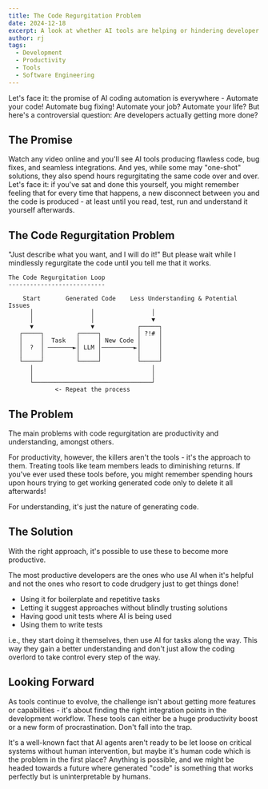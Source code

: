 ```yaml
---
title: The Code Regurgitation Problem
date: 2024-12-18
excerpt: A look at whether AI tools are helping or hindering developer productivity and a look forward to the future.
author: rj
tags:
  - Development
  - Productivity
  - Tools
  - Software Engineering
---
```


Let's face it: the promise of AI coding automation is everywhere - Automate your code! Automate bug fixing! Automate your job? Automate your life? But here's a controversial question: Are developers actually getting more done?

## The Promise

Watch any video online and you'll see AI tools producing flawless code, bug fixes, and seamless integrations. And yes, while some may "one-shot" solutions, they also spend hours regurgitating the same code over and over. Let's face it: if you've sat and done this yourself, you might remember feeling that for every time that happens, a new disconnect between you and the code is produced - at least until you read, test, run and understand it yourself afterwards.

## The Code Regurgitation Problem

"Just describe what you want, and I will do it!" But please wait while I mindlessly regurgitate the code until you tell me that it works.

```
The Code Regurgitation Loop
---------------------------

    Start       Generated Code    Less Understanding & Potential Issues
      │                │                │
      │                │                ▼
      ▼                ▼            ┌─────┐
   ┌─────┐         ┌─────┐          │ ?!# │
   │     │  Task   │     │ New Code │     │
   │  ?  │ ───────►│ LLM │─────────►│     │
   │     │         │     │          │     │
   └─────┘         └─────┘          └─────┘
      │                                 │
      │                                 │
      └─────────────────────────────────┘
             <- Repeat the process

```

## The Problem 

The main problems with code regurgitation are productivity and understanding, amongst others.

For productivity, however, the killers aren't the tools - it's the approach to them. Treating tools like team members leads to diminishing returns. If you've ever used these tools before, you might remember spending hours upon hours trying to get working generated code only to delete it all afterwards!

For understanding, it's just the nature of generating code.

## The Solution

With the right approach, it's possible to use these to become more productive.

The most productive developers are the ones who use AI when it's helpful and not the ones who resort to code drudgery just to get things done!

- Using it for boilerplate and repetitive tasks
- Letting it suggest approaches without blindly trusting solutions
- Having good unit tests where AI is being used
- Using them to write tests

i.e., they start doing it themselves, then use AI for tasks along the way. This way they gain a better understanding and don't just allow the coding overlord to take control every step of the way.

## Looking Forward

As tools continue to evolve, the challenge isn't about getting more features or capabilities - it's about finding the right integration points in the development workflow. These tools can either be a huge productivity boost or a new form of procrastination. Don't fall into the trap.

It's a well-known fact that AI agents aren't ready to be let loose on critical systems without human intervention, but maybe it's human code which is the problem in the first place? Anything is possible, and we might be headed towards a future where generated "code" is something that works perfectly but is uninterpretable by humans.
